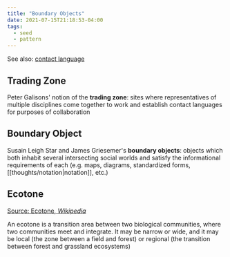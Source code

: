 ```yaml
---
title: "Boundary Objects"
date: 2021-07-15T21:18:53-04:00
tags:
  - seed
  - pattern
---
```


See also: [contact language](thoughts/contact%20language.md)

## Trading Zone

Peter Galisons' notion of the **trading zone**: sites where representatives of multiple disciplines come together to work and establish contact languages for purposes of collaboration

## Boundary Object

Susain Leigh Star and James Griesemer's **boundary objects**: objects which both inhabit several intersecting social worlds and satisfy the informational requirements of each (e.g. maps, diagrams, standardized forms, [[thoughts/notation|notation]], etc.)

## Ecotone

[Source: Ecotone, _Wikipedia_](https://en.wikipedia.org/wiki/Ecotone)

An ecotone is a transition area between two biological communities, where two communities meet and integrate. It may be narrow or wide, and it may be local (the zone between a field and forest) or regional (the transition between forest and grassland ecosystems)
